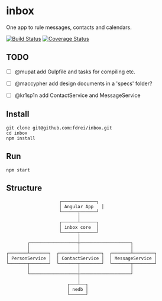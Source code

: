 inbox
=====

One app to rule messages, contacts and calendars.

[![Build Status](https://travis-ci.org/fdrei/inbox.svg)](https://travis-ci.org/fdrei/inbox)
[![Coverage Status](https://coveralls.io/repos/fdrei/inbox/badge.png?branch=master)](https://coveralls.io/r/fdrei/inbox?branch=master)

TODO
----------------------------------------------------
- [ ] @mupat add Gulpfile and tasks for compiling etc.
- [ ] @maccypher add design documents in a 'specs' folder?
- [ ] @kr1sp1n add ContactService and MessageService




Install
----------------------------------------------------

    git clone git@github.com:fdrei/inbox.git
    cd inbox
    npm install


Run
----------------------------------------------------

    npm start


Structure
----------------------------------------------------

                        ┌─────────────┐
                        │ Angular App	│
                        └──────┬──────┘
                               │
                        ┌──────┴──────┐
                        │ inbox core  │
                        └──────┬──────┘
                               │
            ┌──────────────────┼───────────────────┐
            │                  │                   │
    ┌───────┴───────┐  ┌───────┴────────┐  ┌───────┴────────┐
    │ PersonService │  │ ContactService │  │ MessageService │
    └───────┬───────┘  └───────┬────────┘  └───────┬────────┘
            │                  │                   │
            └──────────────────┼───────────────────┘
                               │
                           ┌───┴──┐
                           │ nedb │
                           └──────┘
